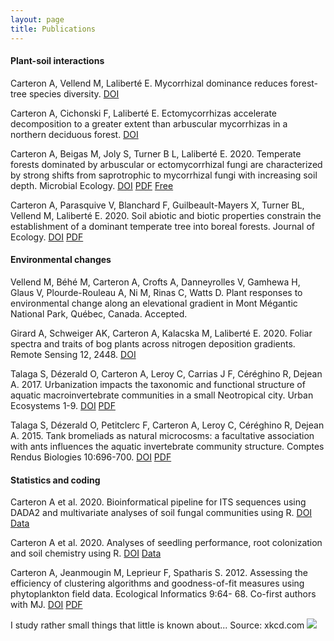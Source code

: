 ```yaml
---
layout: page
title: Publications
---
```


#### Plant-soil interactions

Carteron A, Vellend M, Laliberté E. Mycorrhizal dominance reduces forest-tree species diversity. [DOI](https://doi.org/10.1101/2021.01.23.427902)

Carteron A, Cichonski F, Laliberté E. Ectomycorrhizas accelerate decomposition to a greater extent than arbuscular mycorrhizas in a northern deciduous forest. [DOI](https://doi.org/10.1101/2021.02.09.430490)

Carteron A, Beigas M, Joly S, Turner B L, Laliberté E. 2020. Temperate forests dominated by arbuscular or ectomycorrhizal fungi are characterized by strong shifts from saprotrophic to mycorrhizal fungi with increasing soil depth. Microbial Ecology. [DOI](https://doi.org/10.1007/s00248-020-01540-7) [PDF](/article/AAM_MicrobEcol_Carteron_etal_2020.pdf) [Free](https://rdcu.be/b49t7)

Carteron A, Parasquive V, Blanchard F, Guilbeault-Mayers X, Turner BL, Vellend M, Laliberté E. 2020. Soil abiotic and biotic properties constrain the establishment of a dominant temperate tree into boreal forests. Journal of Ecology. [DOI](https://doi.org/10.1111/1365-2745.13326) [PDF](/article/mainDocument_maple_migration_final.pdf)

<div style="text-align: right">

<script type="text/javascript" src="https://d1bxh8uas1mnw7.cloudfront.net/assets/embed.js"></script><div class="altmetric-embed" data-badge-type="donut" data-altmetric-id="73952317"></div>
</div>

#### Environmental changes

Vellend M, Béhé M, Carteron A, Crofts A, Danneyrolles V, Gamhewa H, Glaus V, Plourde-Rouleau A, Ni M, Rinas C, Watts D. Plant responses to environmental change along an elevational gradient in Mont Mégantic National Park, Québec, Canada. Accepted.

Girard A, Schweiger AK, Carteron A, Kalacska M, Laliberté E. 2020. Foliar spectra and traits of bog plants across nitrogen deposition gradients. Remote Sensing 12, 2448. [DOI](https://doi.org/10.3390/rs12152448)

Talaga S, Dézerald O, Carteron A, Leroy C, Carrias J F, Céréghino R, Dejean A. 2017. Urbanization impacts the taxonomic and functional structure of aquatic macroinvertebrate communities in a small Neotropical city. Urban Ecosystems 1-9. [DOI](http://dx.doi.org/10.1007/s11252-017-0653-6) [PDF](/article/Talaga_etal17.pdf)

Talaga S, Dézerald O, Petitclerc F, Carteron A, Leroy C, Céréghino R, Dejean A. 2015. Tank bromeliads as natural microcosms: a facultative association with ants influences the aquatic invertebrate community structure. Comptes Rendus Biologies 10:696-700. [DOI](http://dx.doi.org/10.1016/j.crvi.2015.05.006) [PDF](/article/Talaga_etal15.pdf)

#### Statistics and coding
Carteron A et al. 2020. Bioinformatical pipeline for ITS sequences using DADA2 and multivariate analyses of soil fungal communities using R. [DOI](https://doi.org/10.5281/zenodo.3631982) [Data](https://doi.org/10.5281/zenodo.3631861)

Carteron A et al. 2020. Analyses of seedling performance, root colonization and soil chemistry using R. [DOI](https://doi.org/10.5281/zenodo.3533170) [Data](https://doi.org/10.5281/zenodo.3524285)

Carteron A, Jeanmougin M, Leprieur F, Spatharis S. 2012. Assessing the efficiency of clustering algorithms and goodness-of-fit measures using phytoplankton field data. Ecological Informatics 9:64- 68. Co-first authors with MJ. [DOI](http://dx.doi.org/10.1016/j.ecoinf.2012.03.008) [PDF](/article/Carteron_etal12.pdf)


I study rather small things that little is known about... Source: xkcd.com
![](https://imgs.xkcd.com/comics/research_areas_by_size_and_countedness.png )  
